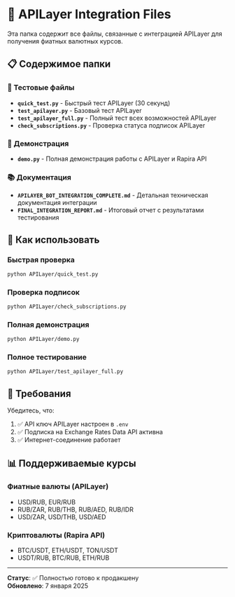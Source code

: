 # 📁 APILayer Integration Files

Эта папка содержит все файлы, связанные с интеграцией APILayer для получения фиатных валютных курсов.

## 📋 Содержимое папки

### 🧪 Тестовые файлы
- **`quick_test.py`** - Быстрый тест APILayer (30 секунд)
- **`test_apilayer.py`** - Базовый тест APILayer 
- **`test_apilayer_full.py`** - Полный тест всех возможностей APILayer
- **`check_subscriptions.py`** - Проверка статуса подписок APILayer

### 🎯 Демонстрация
- **`demo.py`** - Полная демонстрация работы с APILayer и Rapira API

### 📚 Документация
- **`APILAYER_BOT_INTEGRATION_COMPLETE.md`** - Детальная техническая документация интеграции
- **`FINAL_INTEGRATION_REPORT.md`** - Итоговый отчет с результатами тестирования

## 🚀 Как использовать

### Быстрая проверка
```bash
python APILayer/quick_test.py
```

### Проверка подписок
```bash
python APILayer/check_subscriptions.py
```

### Полная демонстрация
```bash
python APILayer/demo.py
```

### Полное тестирование
```bash
python APILayer/test_apilayer_full.py
```

## 🔧 Требования

Убедитесь, что:
1. ✅ API ключ APILayer настроен в `.env`
2. ✅ Подписка на Exchange Rates Data API активна
3. ✅ Интернет-соединение работает

## 📊 Поддерживаемые курсы

### Фиатные валюты (APILayer)
- USD/RUB, EUR/RUB
- RUB/ZAR, RUB/THB, RUB/AED, RUB/IDR
- USD/ZAR, USD/THB, USD/AED

### Криптовалюты (Rapira API)  
- BTC/USDT, ETH/USDT, TON/USDT
- USDT/RUB, BTC/RUB, ETH/RUB

---

**Статус**: ✅ Полностью готово к продакшену  
**Обновлено**: 7 января 2025